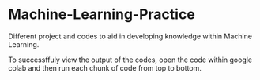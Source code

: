 # Machine-Learning-Practice
Different project and codes to aid in developing knowledge within Machine Learning.

To successffuly view the output of the codes, open the code within google colab and then run each chunk of code from top to bottom.
